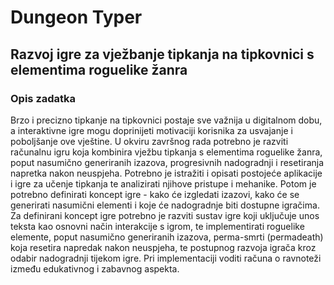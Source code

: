# Dungeon Typer
## Razvoj igre za vježbanje tipkanja na tipkovnici s elementima roguelike žanra
### Opis zadatka
Brzo i precizno tipkanje na tipkovnici postaje sve važnija u digitalnom dobu, a interaktivne igre mogu doprinijeti
motivaciji korisnika za usvajanje i poboljšanje ove vještine. U okviru završnog rada potrebno je razviti računalnu
igru koja kombinira vježbu tipkanja s elementima roguelike žanra, poput nasumično generiranih izazova,
progresivnih nadogradnji i resetiranja napretka nakon neuspjeha. Potrebno je istražiti i opisati postojeće
aplikacije i igre za učenje tipkanja te analizirati njihove pristupe i mehanike. Potom je potrebno definirati koncept
igre - kako će izgledati izazovi, kako će se generirati nasumični elementi i koje će nadogradnje biti dostupne
igračima. Za definirani koncept igre potrebno je razviti sustav igre koji uključuje unos teksta kao osnovni način
interakcije s igrom, te implementirati roguelike elemente, poput nasumično generiranih izazova, perma-smrti
(permadeath) koja resetira napredak nakon neuspjeha, te postupnog razvoja igrača kroz odabir nadogradnji
tijekom igre. Pri implementaciji voditi računa o ravnoteži između edukativnog i zabavnog aspekta.